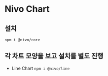 # Nivo Chart

## 설치

```
npm i @nivo/core
```
## 각 차트 모양을 보고 설치를 별도 진행
- Line Chart `npm i @nivo/line`